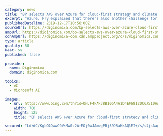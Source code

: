 ```yaml
---
category: news
title: "BP selects AWS over Azure for cloud-first strategy and climate ambitions"
excerpt: "Azure. Fry explained that there’s also another challenge for companies like BP ... The hope for global energy giant is that it can now start using more cloud services, including machine learning, analytics, storage and security. The latest deal expands on BP’s relationship with AWS. AWS has already helped to shift specific BP applications ..."
publishedDateTime: 2019-12-17T10:58:00Z
sourceUrl: https://diginomica.com/bp-selects-aws-over-azure-cloud-first-strategy-and-climate-ambitions
ampUrl: https://diginomica.com/bp-selects-aws-over-azure-cloud-first-strategy-and-climate-ambitions?amp
cdnAmpUrl: https://diginomica-com.cdn.ampproject.org/c/s/diginomica.com/bp-selects-aws-over-azure-cloud-first-strategy-and-climate-ambitions?amp
type: article
quality: 58
heat: 58
published: false

provider:
  name: Diginomica
  domain: diginomica.com

topics:
  - AI
  - Microsoft AI

images:
  - url: https://www.bing.com/th?id=ON.F4FAF38B105A4A1D4E06812DC6A510AA
    width: 700
    height: 525
    title: "BP selects AWS over Azure for cloud-first strategy and climate ambitions"

secured: "LdkdC/KgbO4QwwC9VsMw0c2ArEOj0wJAmwgPBj59DRaHkAQ5EI+/s/sSjsAago0QLf+7p4l/edymr38SMT+HVTPhXa5cLP72mRT6lJL4CNogX4PoTxLByokLQw/paTcLF/23Muo2J9G+ovDFaZT6s3atgBnTuG9Ai0p4bw5Nqm5W5l3Sky6/OlKfaQyLhRwD8bAhS8bdjaYd3BytAXqfrttL9rkr7wL3fvGMQx/0Svb1WIzcUVctu9UWsXop+ZGW3R4mkgujTIOk5fS5/7la+w==;43nF7nzK+hks1yfeTiNe9w=="
---
```


